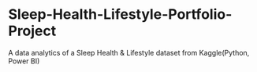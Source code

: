 # Sleep-Health-Lifestyle-Portfolio-Project
A data analytics of a Sleep Health &amp; Lifestyle dataset from Kaggle(Python, Power BI)
